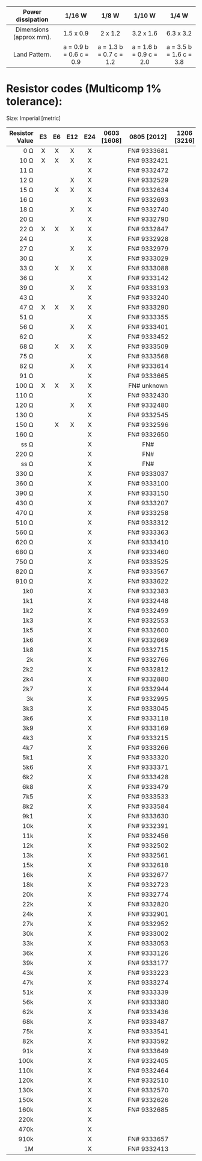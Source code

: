 | Power dissipation  |  1/16 W  |  1/8 W  |  1/10 W  |  1/4 W  |
| :-------------: | :------------: | :-------------: | :------------: | :-------------: |
| Dimensions (approx mm). |1.5 x 0.9|2 x 1.2|3.2 x 1.6|6.3 x 3.2 | length 6.5 ± 0.5 |
|Land Pattern. | a = 0.9 b = 0.6 c = 0.9  |a = 1.3 b = 0.7 c = 1.2 | a = 1.6 b = 0.9 c = 2.0 | a = 3.5 b = 1.6 c = 3.8 |

# Resistor codes (Multicomp 1% tolerance):

Size: Imperial [metric]

| Resistor Value | E3 | E6 | E12 | E24 | 0603 [1608] | 0805 [2012] | 1206 [3216] | 2512 [6432] |
| ----: | :----: | :----: | :----: | :----: | :----: | :----: | :----: | :----: |
|   0 Ω |X|X|X|X| | FN# 9333681 | | |
|  10 Ω |X|X|X|X| | FN# 9332421 | | |
|  11 Ω | | | |X| | FN# 9332472
|  12 Ω | | |X|X| | FN# 9332529
|  15 Ω | |X|X|X| | FN# 9332634
|  16 Ω | | | |X| | FN# 9332693
|  18 Ω | | |X|X| | FN# 9332740
|  20 Ω | | | |X| | FN# 9332790
|  22 Ω |X|X|X|X| | FN# 9332847 
|  24 Ω | | | |X| | FN# 9332928
|  27 Ω | | |X|X| | FN# 9332979
|  30 Ω | | | |X| | FN# 9333029
|  33 Ω | |X|X|X| | FN# 9333088
|  36 Ω | | | |X| | FN# 9333142
|  39 Ω | | |X|X| | FN# 9333193
|  43 Ω | | | |X| | FN# 9333240
|  47 Ω |X|X|X|X| | FN# 9333290
|  51 Ω | | | |X| | FN# 9333355
|  56 Ω | | |X|X| | FN# 9333401
|  62 Ω | | | |X| | FN# 9333452
|  68 Ω | |X|X|X| | FN# 9333509
|  75 Ω | | | |X| | FN# 9333568
|  82 Ω | | |X|X| | FN# 9333614
|  91 Ω | | | |X| | FN# 9333665
| 100 Ω |X|X|X|X| | FN# unknown
| 110 Ω | | | |X| | FN# 9332430
| 120 Ω | | |X|X| | FN# 9332480
| 130 Ω | | | |X| | FN# 9332545
| 150 Ω | |X|X|X| | FN# 9332596
| 160 Ω | | | |X| | FN# 9332650
| ss Ω  | | | |X| | FN#
| 220 Ω | | | |X| | FN#
| ss Ω  | | | |X| | FN#
| 330 Ω | | | |X| | FN# 9333037
| 360 Ω | | | |X| | FN# 9333100
| 390 Ω | | | |X| | FN# 9333150
| 430 Ω | | | |X| | FN# 9333207
| 470 Ω | | | |X| | FN# 9333258
| 510 Ω | | | |X| | FN# 9333312
| 560 Ω | | | |X| | FN# 9333363
| 620 Ω | | | |X| | FN# 9333410
| 680 Ω | | | |X| | FN# 9333460
| 750 Ω | | | |X| | FN# 9333525
| 820 Ω | | | |X| | FN# 9333567
| 910 Ω | | | |X| | FN# 9333622
| 1k0   | | | |X| | FN# 9332383
| 1k1   | | | |X| | FN# 9332448
| 1k2   | | | |X| | FN# 9332499
| 1k3   | | | |X| | FN# 9332553
| 1k5   | | | |X| | FN# 9332600
| 1k6   | | | |X| | FN# 9332669
| 1k8   | | | |X| | FN# 9332715
| 2k    | | | |X| | FN# 9332766
| 2k2   | | | |X| | FN# 9332812
| 2k4   | | | |X| | FN# 9332880
| 2k7   | | | |X| | FN# 9332944
| 3k    | | | |X| | FN# 9332995
| 3k3   | | | |X| | FN# 9333045
| 3k6   | | | |X| | FN# 9333118
| 3k9   | | | |X| | FN# 9333169
| 4k3   | | | |X| | FN# 9333215
| 4k7   | | | |X| | FN# 9333266
| 5k1   | | | |X| | FN# 9333320
| 5k6   | | | |X| | FN# 9333371
| 6k2   | | | |X| | FN# 9333428
| 6k8   | | | |X| | FN# 9333479
| 7k5   | | | |X| | FN# 9333533
| 8k2   | | | |X| | FN# 9333584
| 9k1   | | | |X| | FN# 9333630
| 10k   | | | |X| | FN# 9332391
| 11k   | | | |X| | FN# 9332456
| 12k   | | | |X| | FN# 9332502
| 13k   | | | |X| | FN# 9332561
| 15k   | | | |X| | FN# 9332618
| 16k   | | | |X| | FN# 9332677
| 18k   | | | |X| | FN# 9332723
| 20k   | | | |X| | FN# 9332774
| 22k   | | | |X| | FN# 9332820
| 24k   | | | |X| | FN# 9332901
| 27k   | | | |X| | FN# 9332952
| 30k   | | | |X| | FN# 9333002
| 33k   | | | |X| | FN# 9333053
| 36k   | | | |X| | FN# 9333126
| 39k   | | | |X| | FN# 9333177
| 43k   | | | |X| | FN# 9333223
| 47k   | | | |X| | FN# 9333274
| 51k   | | | |X| | FN# 9333339
| 56k   | | | |X| | FN# 9333380
| 62k   | | | |X| | FN# 9333436
| 68k   | | | |X| | FN# 9333487
| 75k   | | | |X| | FN# 9333541
| 82k   | | | |X| | FN# 9333592
| 91k   | | | |X| | FN# 9333649
| 100k  | | | |X| | FN# 9332405
| 110k  | | | |X| | FN# 9332464
| 120k  | | | |X| | FN# 9332510
| 130k  | | | |X| | FN# 9332570
| 150k  | | | |X| | FN# 9332626
| 160k  | | | |X| | FN# 9332685
| 220k  | | | |X| |
| 470k  | | | |X| |
| 910k  | | | |X| | FN# 9333657
| 1M    | | | |X| | FN# 9332413



